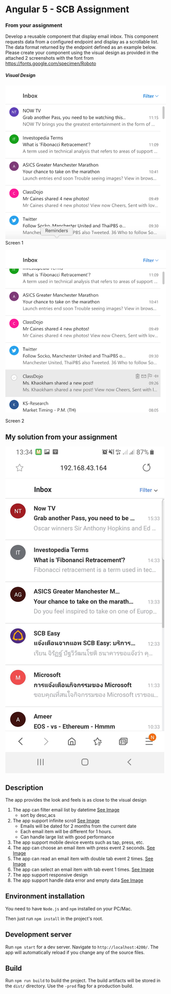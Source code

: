 # Angular 5 - SCB Assignment

### From your assignment

Develop a reusable component that display email inbox. This component requests data from a configured endpoint and display as a scrollable list. The data format returned by the endpoint defined as an example below. Please create your component using the visual design as provided in the attached 2 screenshots with the font from https://fonts.google.com/specimen/Roboto

##### Visual Design
[![visual-design-screen-1](https://github.com/jiratp/scb_assignment/blob/master/readme/assignment/screen-1.png)](https://github.com/jiratp/scb_assignment/blob/master/readme/assignment/screen-1.png)
Screen 1

[![visual-design-screen-2](https://github.com/jiratp/scb_assignment/blob/master/readme/assignment/screen-2.png)](https://github.com/jiratp/scb_assignment/blob/master/readme/assignment/screen-2.png)

Screen 2


## My solution from your assignment
[![my-solution-screen-main](https://github.com/jiratp/scb_assignment/blob/master/readme/my-solution/screen-main.jpg)](https://github.com/jiratp/scb_assignment/blob/master/readme/my-solution/screen-main.jpg)

## Description
The app provides the look and feels is as close to the visual design

1) The app can filter email list by datetime [See Image](https://github.com/jiratp/scb_assignment/blob/master/readme/my-solution/screen-sort-email-list.jpg)
    - sort by desc,acs
2) The app support infinite scroll [See Image](https://github.com/jiratp/scb_assignment/blob/master/readme/my-solution/screen-infinite-scroll.jpg)
    - Emails will be dated for 2 months from the current date  
    - Each email item will be different for 1 hours.
    - Can handle large list with good performance
3) The app support mobile device events such as tap, press, etc.
4) The app can choose an email item with press event 2 seconds. [See Image](https://github.com/jiratp/scb_assignment/blob/master/readme/my-solution/screen-choose-email-item.jpg)
5) The app can read an email item with double tab event 2 times. [See Image](https://github.com/jiratp/scb_assignment/blob/master/readme/my-solution/screen-read-email-item.jpg)
6) The app can select an email item with tab event 1 times. [See Image](https://github.com/jiratp/scb_assignment/blob/master/readme/my-solution/screen-select-email-item.jpg)
7) The app support responsive design
8) The app support handle data error and empty data [See Image](https://github.com/jiratp/scb_assignment/blob/master/readme/my-solution/screen-email-empty.jpg)


## Environment installation
You need to have `Node.js` and `npm` installed on your PC/Mac.

Then just run `npm install` in the project's root.

## Development server

Run `npm start` for a dev server. Navigate to `http://localhost:4200/`. The app will automatically reload if you change any of the source files.

## Build

Run `npm run build` to build the project. The build artifacts will be stored in the `dist/` directory. Use the `-prod` flag for a production build.
